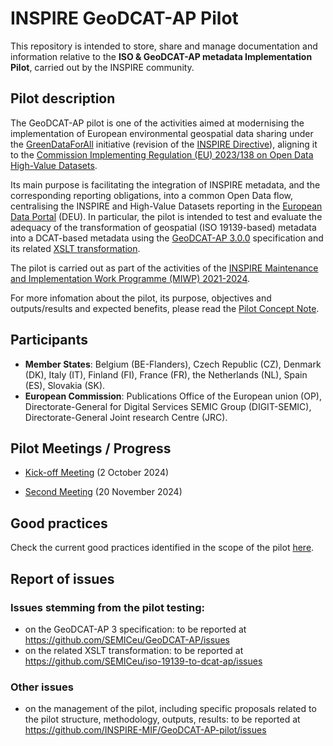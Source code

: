 # INSPIRE GeoDCAT-AP Pilot

This repository is intended to store, share and manage documentation and information relative to the **ISO &amp; GeoDCAT-AP metadata Implementation Pilot**, carried out by the INSPIRE community.

## Pilot description

The GeoDCAT-AP pilot is one of the activities aimed at modernising the implementation of European environmental geospatial data sharing under the [GreenDataForAll](https://ec.europa.eu/info/law/better-regulation/have-your-say/initiatives/13170-GreenData4All-updated-rules-on-geospatial-environmental-data-and-access-to-environmental-information_en) initiative (revision of the [INSPIRE Directive](http://data.europa.eu/eli/dir/2007/2/2019-06-26)), aligning it to the [Commission Implementing Regulation (EU) 2023/138 on Open Data High-Value Datasets](https://eur-lex.europa.eu/eli/reg_impl/2023/138/oj).

Its main purpose is facilitating the integration of INSPIRE metadata, and the corresponding reporting obligations, into a common Open Data flow, centralising the INSPIRE and High-Value Datasets reporting in the [European Data Portal](https://data.europa.eu/en) (DEU). In particular, the pilot is intended to test and evaluate the adequacy of the transformation of geospatial (ISO 19139-based) metadata into a DCAT-based metadata using the [GeoDCAT-AP 3.0.0](https://semiceu.github.io/GeoDCAT-AP/releases/3.0.0/) specification and its related [XSLT transformation](https://github.com/SEMICeu/iso-19139-to-dcat-ap/tree/main).

The pilot is carried out as part of the activities of the [INSPIRE Maintenance and Implementation Work Programme (MIWP) 2021-2024](https://wikis.ec.europa.eu/display/InspireMIG/INSPIRE+work+programme+2021-24).

For more infomation about the pilot, its purpose, objectives and outputs/results and expected benefits, please read the [Pilot Concept Note](https://github.com/INSPIRE-MIF/GeoDCAT-AP-pilot/blob/main/20241119_GeoDCAT-AP_Pilot-Concept_Note-v2.pdf).

## Participants

* **Member States**: Belgium (BE-Flanders), Czech Republic (CZ), Denmark (DK), Italy (IT), Finland (FI), France (FR), the Netherlands (NL), Spain (ES), Slovakia (SK).
* **European Commission**: Publications Office of the European union (OP), Directorate-General for Digital Services SEMIC Group (DIGIT-SEMIC), Directorate-General Joint research Centre (JRC).

## Pilot Meetings / Progress

* [Kick-off Meeting](https://github.com/INSPIRE-MIF/GeoDCAT-AP-pilot/tree/main/meetings/2024-10-02) (2 October 2024)

* [Second Meeting](https://github.com/INSPIRE-MIF/GeoDCAT-AP-pilot/tree/main/meetings/2024-11-20) (20 November 2024)

## Good practices 

Check the current good practices identified in the scope of the pilot [here](https://github.com/INSPIRE-MIF/GeoDCAT-AP-pilot/tree/main/good-practices).

## Report of issues 

### Issues stemming from the pilot testing:
* on the GeoDCAT-AP 3 specification: to be reported at https://github.com/SEMICeu/GeoDCAT-AP/issues
* on the related XSLT transformation: to be reported at https://github.com/SEMICeu/iso-19139-to-dcat-ap/issues

### Other issues
* on the management of the pilot, including specific proposals related to the pilot structure, methodology, outputs, results: to be reported at https://github.com/INSPIRE-MIF/GeoDCAT-AP-pilot/issues
